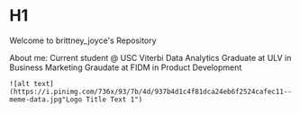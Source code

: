 # H1 
Welcome to brittney_joyce's Repository

About me:
	Current student @ USC Viterbi Data Analytics
	Graduate at ULV in Business Marketing
	Graudate at FIDM in Product Development
	
	![alt text](https://i.pinimg.com/736x/93/7b/4d/937b4d1c4f81dca24eb6f2524cafec11--meme-data.jpg"Logo Title Text 1")